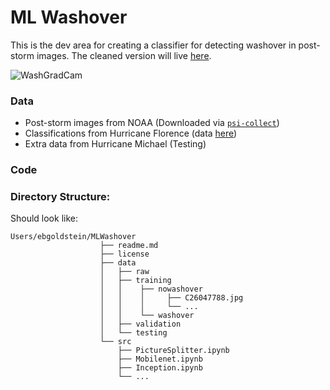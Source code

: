 # ML Washover
This is the dev area for creating a classifier for detecting washover in post-storm images.
The cleaned version will live [here](https://github.com/UNCG-DAISY/WashoverML).

![WashGradCam](https://user-images.githubusercontent.com/5330599/91177308-839e2200-e6b1-11ea-916e-e4b7e544dacc.jpg)

### Data
- Post-storm images from NOAA (Downloaded via [`psi-collect`](https://github.com/UNCG-DAISY/psi-collect))
- Classifications from Hurricane Florence (data [here](https://doi.org/10.6084/m9.figshare.11604192.v1))
- Extra data from Hurricane Michael (Testing)

### Code 


### Directory Structure:

Should look like:

```{sh}
Users/ebgoldstein/MLWashover
                    ├── readme.md
                    ├── license
                    ├── data
                    │   ├── raw
                    │   ├── training                  
                    │   │    ├── nowashover
                    │   │    │     ├── C26047788.jpg
                    │   │    │     └── ...
                    │   │    └── washover
                    │   ├── validation
                    │   └── testing
                    └── src
                        ├── PictureSplitter.ipynb
                        ├── Mobilenet.ipynb
                        ├── Inception.ipynb
                        └── ...
                        
```
